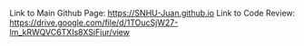 Link to Main Github Page: https://SNHU-Juan.github.io
Link to Code Review: https://drive.google.com/file/d/1TOucSjW27-lm_kRWQVC6TXIs8XSiFjur/view
